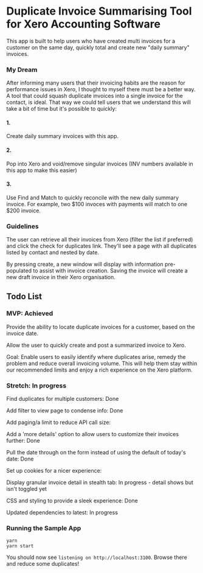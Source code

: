 # Duplicate Invoice Summarising Tool for Xero Accounting Software

This app is built to help users who have created multi invoices for a customer on the same day, quickly total and create new "daily summary" invoices. 

### My Dream 

After informing many users that their invoicing habits are the reason for performance issues in Xero, I thought to myself there must be a better way. A tool that could squash duplicate invoices into a single invoice for the contact, is ideal. That way we could tell users that we understand this will take a bit of time but it's possible to quickly: 
#### 1. 
Create daily summary invoices with this app.
#### 2.
Pop into Xero and void/remove singular invoices (INV numbers available in this app to make this easier) 
#### 3.
Use Find and Match to quickly reconcile with the new daily summary invoice. For example, two $100 invoces with payments will match to one $200 invoice.

### Guidelines

The user can retrieve all their invoices from Xero (filter the list if preferred) and click the check for duplicates link. They'll see a page with all duplicates listed by contact and nested by date. 

By pressing create, a new window will display with information pre-populated to assist with invoice creation. Saving the invoice will create a new draft invoice in their Xero organisation.


## Todo List

### MVP: Achieved

Provide the ability to locate duplicate invoices for a customer, based on the invoice date.

Allow the user to quickly create and post a summarized invoice to Xero.

Goal: Enable users to easily identify where duplicates arise, remedy the problem and reduce overall invoicing volume. This will help them stay within our recommended limits and enjoy a rich experience on the Xero platform.

### Stretch: In progress

Find duplicates for multiple customers: Done

Add filter to view page to condense info: Done

Add paging/a limit to reduce API call size:

Add a 'more details' option to allow users to customize their invoices further: Done

Pull the date through on the form instead of using the default of today's date: Done

Set up cookies for a nicer experience: 

Display granular invoice detail in stealth tab: In progress - detail shows but isn't toggled yet

CSS and styling to provide a sleek experience: Done

Updated dependencies to latest: In progress

### Running the Sample App

```
yarn 
yarn start
```
You should now see `listening on http://localhost:3100`.  Browse there and reduce some duplicates!
